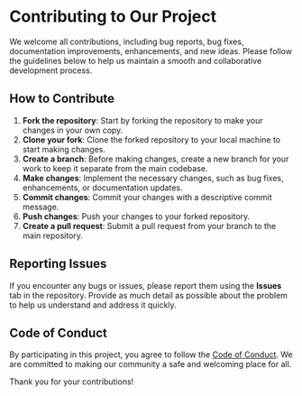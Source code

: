 
# Contributing to Our Project

We welcome all contributions, including bug reports, bug fixes, documentation improvements, enhancements, and new ideas. Please follow the guidelines below to help us maintain a smooth and collaborative development process.

## How to Contribute

1. **Fork the repository**: Start by forking the repository to make your changes in your own copy.
2. **Clone your fork**: Clone the forked repository to your local machine to start making changes.
3. **Create a branch**: Before making changes, create a new branch for your work to keep it separate from the main codebase.
4. **Make changes**: Implement the necessary changes, such as bug fixes, enhancements, or documentation updates.
5. **Commit changes**: Commit your changes with a descriptive commit message.
6. **Push changes**: Push your changes to your forked repository.
7. **Create a pull request**: Submit a pull request from your branch to the main repository.

## Reporting Issues

If you encounter any bugs or issues, please report them using the **Issues** tab in the repository. Provide as much detail as possible about the problem to help us understand and address it quickly.

## Code of Conduct

By participating in this project, you agree to follow the [Code of Conduct](CODE_OF_CONDUCT.md). We are committed to making our community a safe and welcoming place for all.

Thank you for your contributions!
